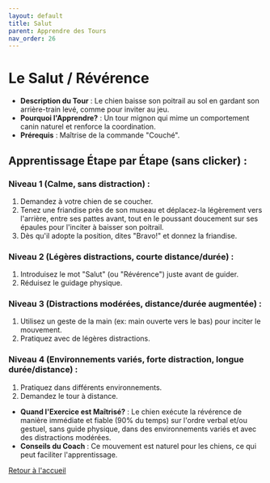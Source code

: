 ```yaml
---
layout: default
title: Salut
parent: Apprendre des Tours
nav_order: 26
---
```


# Le Salut / Révérence
- **Description du Tour** : Le chien baisse son poitrail au sol en gardant son arrière-train levé, comme pour inviter au jeu.
- **Pourquoi l'Apprendre?** : Un tour mignon qui mime un comportement canin naturel et renforce la coordination.
- **Prérequis** : Maîtrise de la commande "Couché".

## Apprentissage Étape par Étape (sans clicker) :

### Niveau 1 (Calme, sans distraction) :
1. Demandez à votre chien de se coucher.
2. Tenez une friandise près de son museau et déplacez-la légèrement vers l'arrière, entre ses pattes avant, tout en le poussant doucement sur ses épaules pour l'inciter à baisser son poitrail.
3. Dès qu'il adopte la position, dites "Bravo!" et donnez la friandise.

### Niveau 2 (Légères distractions, courte distance/durée) :
1. Introduisez le mot "Salut" (ou "Révérence") juste avant de guider.
2. Réduisez le guidage physique.

### Niveau 3 (Distractions modérées, distance/durée augmentée) :
1. Utilisez un geste de la main (ex: main ouverte vers le bas) pour inciter le mouvement.
2. Pratiquez avec de légères distractions.

### Niveau 4 (Environnements variés, forte distraction, longue durée/distance) :
1. Pratiquez dans différents environnements.
2. Demandez le tour à distance.

- **Quand l'Exercice est Maîtrisé?** : Le chien exécute la révérence de manière immédiate et fiable (90% du temps) sur l'ordre verbal et/ou gestuel, sans guide physique, dans des environnements variés et avec des distractions modérées.
- **Conseils du Coach** : Ce mouvement est naturel pour les chiens, ce qui peut faciliter l'apprentissage. 

[Retour à l'accueil](../index.md) 